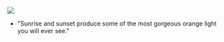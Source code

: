 ![](/img/kSlrgo9bEzU_01.png)

- "Sunrise and sunset produce some of the most gorgeous orange light you will ever see."
